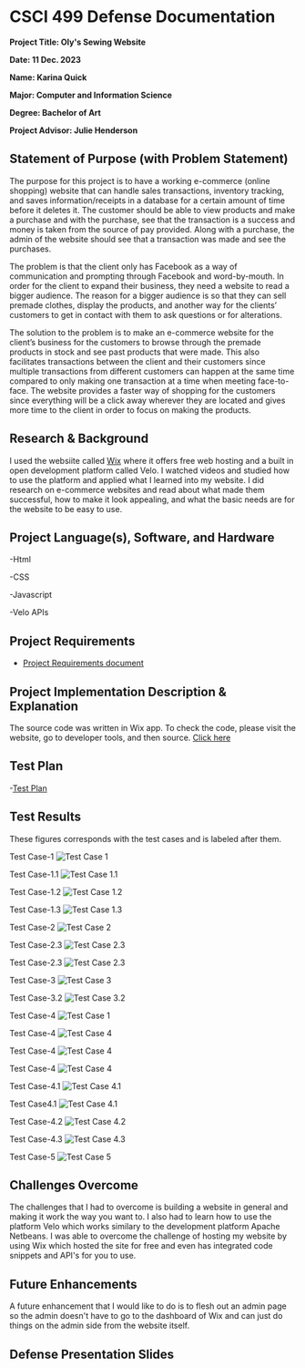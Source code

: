 CSCI 499 Defense Documentation
=============================
**Project Title: Oly's Sewing Website**

**Date: 11 Dec. 2023**

**Name: Karina Quick**

**Major: Computer and Information Science**

**Degree: Bachelor of Art**

**Project Advisor: Julie Henderson**

## Statement of Purpose (with Problem Statement)
The purpose for this project is to have a working e-commerce (online shopping) website that can handle sales transactions, inventory tracking, and saves information/receipts in a database for a certain amount of time before it deletes it. The customer should be able to view products and make a purchase and with the purchase, see that the transaction is a success and money is taken from the source of pay provided. Along with a purchase, the admin of the website should see that a transaction was made and see the purchases.

The problem is that the client only has Facebook as a way of communication and prompting through Facebook and word-by-mouth. In order for the client to expand their business, they need a website to read a bigger audience. The reason for a bigger audience is so that they can sell premade clothes, display the products, and another way for the clients’ customers to get in contact with them to ask questions or for alterations.
  
The solution to the problem is to make an e-commerce website for the client’s business for the customers to browse through the premade products in stock and see past products that were made. This also facilitates transactions between the client and their customers since multiple transactions from different customers can happen at the same time compared to only making one transaction at a time when meeting face-to-face. The website provides a faster way of shopping for the customers since everything will be a click away wherever they are located and gives more time to the client in order to focus on making the products.

## Research & Background
I used the websiite called [Wix](https://www.wix.com/) where it offers free web hosting and a built in open development platform called Velo. I watched videos and studied how to use the platform and applied what I learned into my website. I did research on e-commerce websites and read about what made them successful, how to make it look appealing, and what the basic needs are for the website to be easy to use. 

## Project Language(s), Software, and Hardware
-Html

-CSS

-Javascript

-Velo APIs

## Project Requirements
- [Project Requirements document](/docs/FunctionalRequirementsQuick.docx)

## Project Implementation Description & Explanation
The source code was written in Wix app. To check the code, please visit the website, go to developer tools, and then source. [Click here](https://karinaquick.wixsite.com/oquickdesign/)

## Test Plan
-[Test Plan](/tests/TestCase_seniorProj.xlsx)

## Test Results
These figures corresponds with the test cases and is labeled after them.

Test Case-1
![Test Case 1](/media/testPlanMedia/TestCase1.png)

Test Case-1.1
![Test Case 1.1](/media/testPlanMedia/TestCase1.1.png)

Test Case-1.2
![Test Case 1.2](/media/testPlanMedia/TestCase1.2.png)

Test Case-1.3
![Test Case 1.3](/media/testPlanMedia/TestCase1.3.png)

Test Case-2
![Test Case 2](/media/testPlanMedia/TestCase2.png)

Test Case-2.3
![Test Case 2.3](/media/testPlanMedia/TestCase2.3.png)

Test Case-2.3
![Test Case 2.3](/media/testPlanMedia/TestCase2.3.1.png)

Test Case-3
![Test Case 3](/media/testPlanMedia/TestCase3.png)

Test Case-3.2
![Test Case 3.2](/media/testPlanMedia/TestCase3.2.png)

Test Case-4
![Test Case 1](/media/testPlanMedia/TestCase4.png)

Test Case-4
![Test Case 4](/media/testPlanMedia/TestCase4-1.png)

Test Case-4
![Test Case 4](/media/testPlanMedia/TestCase4-2.png)

Test Case-4
![Test Case 4](/media/testPlanMedia/TestCase4-3.png)

Test Case-4.1
![Test Case 4.1](/media/testPlanMedia/TestCase4.1.png)

Test Case4.1
![Test Case 4.1](/media/testPlanMedia/TestCase4.1.1.png)

Test Case-4.2
![Test Case 4.2](/media/testPlanMedia/TestCase4.2.png)

Test Case-4.3
![Test Case 4.3](/media/testPlanMedia/TestCase4.3.png)

Test Case-5
![Test Case 5](/media/testPlanMedia/TestCase5.png)

## Challenges Overcome
The challenges that I had to overcome is building a website in general and making it work the way you want to. I also had to learn how to use the platform Velo which works similary to the development platform Apache Netbeans. I was able to overcome the challenge of hosting my website by using Wix which hosted the site for free and even has integrated code snippets and API's for you to use.

## Future Enhancements
A future enhancement that I would like to do is to flesh out an admin page so the admin doesn't have to go to the dashboard of Wix and can just do things on the admin side from the website itself.

## Defense Presentation Slides

